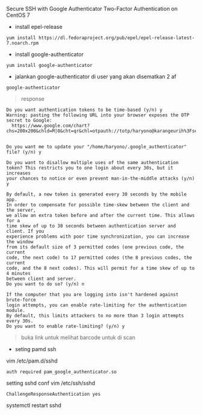 Secure SSH with Google Authenticator Two-Factor Authentication on CentOS 7
- install epel-release

```
yum install https://dl.fedoraproject.org/pub/epel/epel-release-latest-7.noarch.rpm
```

- install google-authenticator
```
yum install google-authenticator
```
- jalankan google-authenticator di user yang akan disematkan 2 af
```
google-authenticator
```
> response

```
Do you want authentication tokens to be time-based (y/n) y
Warning: pasting the following URL into your browser exposes the OTP secret to Google:
  https://www.google.com/chart?chs=200x200&chld=M|0&cht=qr&chl=otpauth://totp/haryono@karangeurih%3Fsecret%3D6ZXQ2VCOLSDFDV5PMTXWLY3MNA%26issuer%3Dkarangeurih


Do you want me to update your "/home/haryono/.google_authenticator" file? (y/n) y

Do you want to disallow multiple uses of the same authentication
token? This restricts you to one login about every 30s, but it increases
your chances to notice or even prevent man-in-the-middle attacks (y/n) y

By default, a new token is generated every 30 seconds by the mobile app.
In order to compensate for possible time-skew between the client and the server,
we allow an extra token before and after the current time. This allows for a
time skew of up to 30 seconds between authentication server and client. If you
experience problems with poor time synchronization, you can increase the window
from its default size of 3 permitted codes (one previous code, the current
code, the next code) to 17 permitted codes (the 8 previous codes, the current
code, and the 8 next codes). This will permit for a time skew of up to 4 minutes
between client and server.
Do you want to do so? (y/n) n

If the computer that you are logging into isn't hardened against brute-force
login attempts, you can enable rate-limiting for the authentication module.
By default, this limits attackers to no more than 3 login attempts every 30s.
Do you want to enable rate-limiting? (y/n) y
```

> buka link untuk melihat barcode untuk di scan

- seting pamd ssh

vim /etc/pam.d/sshd
``` 
auth required pam_google_authenticator.so 
```

setting sshd conf
vim /etc/ssh/sshd
``` 
ChallengeResponseAuthentication yes 
```

systemctl restart sshd














